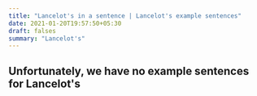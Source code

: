 ```yaml
---
title: "Lancelot's in a sentence | Lancelot's example sentences"
date: 2021-01-20T19:57:50+05:30
draft: falses
summary: "Lancelot's"
---
```

## Unfortunately, we have no example sentences for Lancelot's                 
